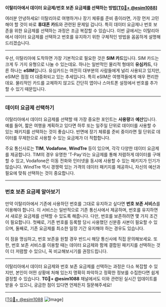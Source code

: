 **이탈리아에서 데이터 요금제/번호 보존 요금제를 선택하는 방법[[TG💪+ @esim1088](https://t.me/s/esim1088)]**

여러분 안녕하세요! 이탈리아로 여행하거나 장기 체류를 준비 중이라면, 가장 먼저 고민해야 할 것이 바로 **휴대폰 카드**와 관련된 문제일 겁니다. 특히 데이터 요금제나 번호 보존을 위한 요금제를 선택하는 과정은 조금 복잡할 수 있습니다. 이번 글에서는 이탈리아에서 데이터 요금제를 선택하고 번호를 유지하기 위한 구체적인 방법을 꼼꼼하게 설명해드리겠습니다.

---

우선, 이탈리아에 도착하면 가장 기본적으로 필요한 것은 **SIM 카드**입니다. SIM 카드는 크게 두 가지 유형으로 나눌 수 있는데요. 하나는 일반적인 물리적 형태의 **유심카드**, 다른 하나는 **eSIM**입니다. 유심카드는 여전히 대부분의 사람들에게 널리 사용되고 있지만, eSIM은 점점 더 대중화되고 있는 추세입니다. 특히 eSIM은 여행객들에게 매우 편리한데요. 물리적인 카드를 교체하지 않고도 간단히 앱이나 스마트폰 설정에서 번호를 추가할 수 있기 때문입니다.

---

### 데이터 요금제 선택하기

이탈리아에서 데이터 요금제를 선택할 때 가장 중요한 포인트는 **사용량**과 **예산**입니다. 예를 들어, 짧은 여행을 계획하고 있다면 하루 또는 일주일 단위로 데이터를 사용할 수 있는 패키지를 선택하는 것이 좋습니다. 반면에 장기 체류를 준비 중이라면 월 단위로 데이터를 무제한으로 사용할 수 있는 요금제가 더 적합합니다.

주요 통신사로는 **TIM**, **Vodafone**, **WindTre** 등이 있으며, 각각 다양한 데이터 요금제를 제공합니다. TIM의 경우 유명한 'T-Pay'라는 요금제를 통해 저렴하게 데이터를 구매할 수 있고, Vodafone은 이동 전화와 인터넷을 동시에 사용할 수 있는 패키지가 인기가 많습니다. WindTre 역시 경쟁력 있는 가격의 데이터 패키지를 제공하니, 자신의 예산과 필요에 맞춰 선택하는 것이 중요합니다.

---

### 번호 보존 요금제 알아보기

만약 이탈리아에서 기존에 사용하던 번호를 그대로 유지하고 싶다면 **번호 보존 서비스**를 이용해야 합니다. 이 서비스는 일반적으로 기존 통신사에서 제공하며, 번호를 유지하면서 새로운 요금제를 선택할 수 있도록 해줍니다. 다만, 번호를 보존하려면 몇 가지 조건이 필요합니다. 첫째로, 기존 번호를 등록할 당시 사용했던 신분증 사본이 필요할 수 있으며, 둘째로, 기존 요금제를 최소한 일정 기간 유지해야 하는 경우도 있습니다.

이 점을 명심하고, 번호 보존을 원할 경우 반드시 해당 통신사에 직접 문의해보세요. 또한, 번호 보존 서비스를 이용할 때는 데이터 요금제와 함께 결합된 패키지를 선택하는 것이 더 저렴할 수 있으니, 꼭 비교해보시기를 권장드립니다.

---

이탈리아에서 데이터 요금제와 번호 보존 요금제를 선택하는 과정은 다소 복잡할 수 있지만, 본인이 어떤 상황에 처해 있는지 명확히 파악하고 정확한 정보를 수집한다면 쉽게 결정할 수 있습니다. **TG💪+ @esim1088** 채널에서도 이와 관련된 실시간 업데이트를 받을 수 있으니, 궁금한 점이 있다면 언제든지 질문해주세요!

---

[[TG💪+ @esim1088](https://t.me/s/esim1088) ![Image](https://i.postimg.cc/Y0z9fWf4/image.png)]